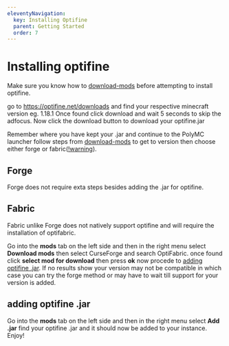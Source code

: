 ```yaml
---
eleventyNavigation:
  key: Installing Optifine
  parent: Getting Started
  order: 7
---
```


# Installing optifine

Make sure you know how to [download-mods](../download-mods) before attempting to install optifine.

go to https://optifine.net/downloads and find your respective minecraft version eg. 1.18.1 Once found click download and wait 5 seconds to skip the adfocus. Now click the download button to download your optifine.jar

Remember where you have kept your .jar and continue to the PolyMC launcher follow steps from [download-mods](../download-mods) to get to version then choose either forge or fabric([!warning](#fabric)).

## Forge
Forge does not require exta steps besides adding the .jar for optifine.

## Fabric
Fabric unlike Forge does not natively support optifine and will require the installation of optifabric. 

Go into the **mods** tab on the left side and then in the right menu select **Download mods** then select CurseForge and search OptiFabric. once found click **select mod for download** then press **ok** now procede to [adding optifine .jar](#adding-optifine-.jar). If no results show your version may not be compatible in which case you can try the forge method or may have to wait till support for your version is added.

## adding optifine .jar
Go into the **mods** tab on the left side and then in the right menu select **Add .jar** find your optifine .jar and it should now be added to your instance. Enjoy!